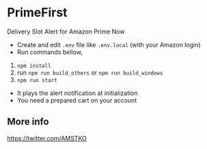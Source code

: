 # PrimeFirst
Delivery Slot Alert for Amazon Prime Now

- Create and edit `.env` file like `.env.local` (with your Amazon login)
- Run commands bellow,

 1. `npm install`
 2. run `npm run build_others` or `npm run build_windows`
 3. `npm run start`

- It plays the alert notification at initialization
- You need a prepared cart on your account

## More info

https://twitter.com/AMSTKO
